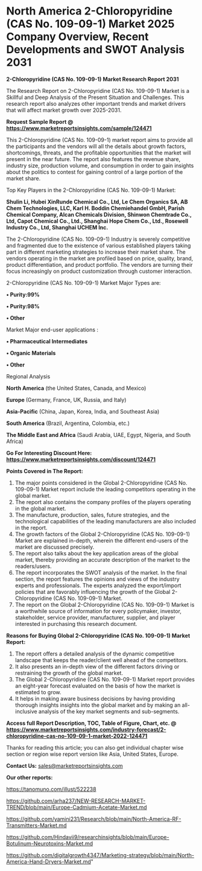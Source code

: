 # North America 2-Chloropyridine (CAS No. 109-09-1) Market 2025 Company Overview, Recent Developments and SWOT Analysis 2031

<strong>2-Chloropyridine (CAS No. 109-09-1) Market Research Report 2031</strong>

The Research Report on 2-Chloropyridine (CAS No. 109-09-1) Market is a Skillful and Deep Analysis of the Present Situation and Challenges. This research report also analyzes other important trends and market drivers that will affect market growth over 2025-2031.

<strong>Request Sample Report @ <a href=https://www.marketreportsinsights.com/sample/124471>https://www.marketreportsinsights.com/sample/124471</a></strong>

This 2-Chloropyridine (CAS No. 109-09-1) market report aims to provide all the participants and the vendors will all the details about growth factors, shortcomings, threats, and the profitable opportunities that the market will present in the near future. The report also features the revenue share, industry size, production volume, and consumption in order to gain insights about the politics to contest for gaining control of a large portion of the market share.

Top Key Players in the 2-Chloropyridine (CAS No. 109-09-1) Market:

<strong>Shulin Li, Hubei XinRunde Chemical Co., Ltd, Le Chem Organics SA, AB Chem Technologies, LLC, Karl H. Boddin Chemiehandel GmbH, Parish Chemical Company, Alcan Chemicals Division, Shinwon Chemtrade Co., Ltd, Capot Chemical Co., Ltd., Shanghai Hope Chem Co., Ltd., Rosewell Industry Co., Ltd, Shanghai UCHEM Inc.</strong>

The 2-Chloropyridine (CAS No. 109-09-1) Industry is severely competitive and fragmented due to the existence of various established players taking part in different marketing strategies to increase their market share. The vendors operating in the market are profiled based on price, quality, brand, product differentiation, and product portfolio. The vendors are turning their focus increasingly on product customization through customer interaction.

2-Chloropyridine (CAS No. 109-09-1) Market Major Types are:

<strong>• Purity:99%

• Purity:98%

• Other</strong>

Market Major end-user applications :

<strong>• Pharmaceutical Intermediates

• Organic Materials

• Other</strong>

Regional Analysis

</u><strong><b>North America</b></strong> (the United States, Canada, and Mexico)

<strong><b>Europe </b></strong>(Germany, France, UK, Russia, and Italy)

<strong><b>Asia-Pacific</b></strong> (China, Japan, Korea, India, and Southeast Asia)

<strong><b>South America</b></strong> (Brazil, Argentina, Colombia, etc.)

<strong><b>The Middle East and Africa</b></strong> (Saudi Arabia, UAE, Egypt, Nigeria, and South Africa)

<strong>Go For Interesting Discount Here: <a href=https://www.marketreportsinsights.com/discount/124471>https://www.marketreportsinsights.com/discount/124471</a></strong>

<strong>Points Covered in The Report:</strong>
<ol>
  <li>The major points considered in the Global 2-Chloropyridine (CAS No. 109-09-1) Market report include the leading competitors operating in the global market.</li>
  <li>The report also contains the company profiles of the players operating in the global market.</li>
  <li>The manufacture, production, sales, future strategies, and the technological capabilities of the leading manufacturers are also included in the report.</li>
  <li>The growth factors of the Global 2-Chloropyridine (CAS No. 109-09-1) Market are explained in-depth, wherein the different end-users of the market are discussed precisely.</li>
  <li>The report also talks about the key application areas of the global market, thereby providing an accurate description of the market to the readers/users.</li>
  <li>The report incorporates the SWOT analysis of the market. In the final section, the report features the opinions and views of the industry experts and professionals. The experts analyzed the export/import policies that are favorably influencing the growth of the Global 2-Chloropyridine (CAS No. 109-09-1) Market.</li>
  <li>The report on the Global 2-Chloropyridine (CAS No. 109-09-1) Market is a worthwhile source of information for every policymaker, investor, stakeholder, service provider, manufacturer, supplier, and player interested in purchasing this research document.</li>
</ol>
<strong>Reasons for Buying Global 2-Chloropyridine (CAS No. 109-09-1) Market Report:</strong>

<ol>
  <li>The report offers a detailed analysis of the dynamic competitive landscape that keeps the reader/client well ahead of the competitors.</li>
  <li>It also presents an in-depth view of the different factors driving or restraining the growth of the global market.</li>
  <li>The Global 2-Chloropyridine (CAS No. 109-09-1) Market report provides an eight-year forecast evaluated on the basis of how the market is estimated to grow.</li>
  <li>It helps in making aware business decisions by having providing thorough insights insights into the global market and by making an all-inclusive analysis of the key market segments and sub-segments.</li>
</ol>
<strong>Access full Report Description, TOC, Table of Figure, Chart, etc. @ <a href=https://www.marketreportsinsights.com/industry-forecast/2-chloropyridine-cas-no-109-09-1-market-2022-124471>https://www.marketreportsinsights.com/industry-forecast/2-chloropyridine-cas-no-109-09-1-market-2022-124471</a></strong>


Thanks for reading this article; you can also get individual chapter wise section or region wise report version like Asia, United States, Europe.

<strong>Contact Us:</strong>
sales@marketreportsinsights.com

<strong>Our other reports:</strong>

<a href=https://tanomuno.com/illust/522238>https://tanomuno.com/illust/522238</a>

<a href=https://github.com/arha237/NEW-RESEARCH-MARKET-TREND/blob/main/Europe-Cadmium-Acetate-Market.md>https://github.com/arha237/NEW-RESEARCH-MARKET-TREND/blob/main/Europe-Cadmium-Acetate-Market.md</a>

<a href=https://github.com/yamini231/Research/blob/main/North-America-RF-Transmitters-Market.md>https://github.com/yamini231/Research/blob/main/North-America-RF-Transmitters-Market.md</a>

<a href=https://github.com/Hindavii9/researchinsights/blob/main/Europe-Botulinum-Neurotoxins-Market.md>https://github.com/Hindavii9/researchinsights/blob/main/Europe-Botulinum-Neurotoxins-Market.md</a>

<a href=https://github.com/digitalgrowth4347/Marketing-strategy/blob/main/North-America-Hand-Dryers-Market.md>https://github.com/digitalgrowth4347/Marketing-strategy/blob/main/North-America-Hand-Dryers-Market.md</a>"
